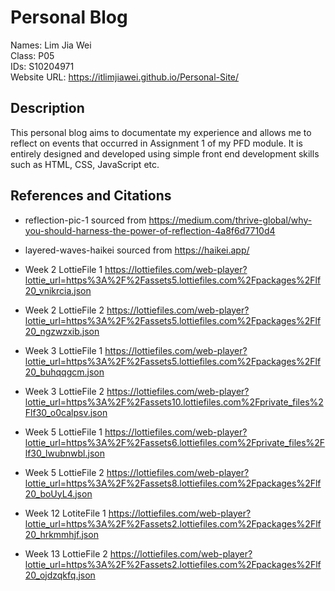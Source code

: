 <h1>Personal Blog</h1>

Names: Lim Jia Wei <br>
Class: P05<br>
IDs: S10204971 <br>
Website URL: https://itlimjiawei.github.io/Personal-Site/<br>

<h2>Description</h2>

This personal blog aims to documentate my experience and allows me to reflect on events that occurred in Assignment 1 of my PFD module. It is entirely designed and developed using simple front end development skills such as HTML, CSS, JavaScript etc.

## References and Citations

- reflection-pic-1 sourced from https://medium.com/thrive-global/why-you-should-harness-the-power-of-reflection-4a8f6d7710d4

- layered-waves-haikei sourced from https://haikei.app/

- Week 2 LottieFile 1 https://lottiefiles.com/web-player?lottie_url=https%3A%2F%2Fassets5.lottiefiles.com%2Fpackages%2Flf20_vnikrcia.json

- Week 2 LottieFile 2 https://lottiefiles.com/web-player?lottie_url=https%3A%2F%2Fassets5.lottiefiles.com%2Fpackages%2Flf20_ngzwzxib.json

- Week 3 LottieFile 1 https://lottiefiles.com/web-player?lottie_url=https%3A%2F%2Fassets5.lottiefiles.com%2Fpackages%2Flf20_buhqqgcm.json

- Week 3 LottieFile 2 https://lottiefiles.com/web-player?lottie_url=https%3A%2F%2Fassets10.lottiefiles.com%2Fprivate_files%2Flf30_o0calpsv.json

- Week 5 LottieFile 1 https://lottiefiles.com/web-player?lottie_url=https%3A%2F%2Fassets6.lottiefiles.com%2Fprivate_files%2Flf30_lwubnwbl.json

- Week 5 LottieFile 2 https://lottiefiles.com/web-player?lottie_url=https%3A%2F%2Fassets8.lottiefiles.com%2Fpackages%2Flf20_boUyL4.json

- Week 12 LotiteFile 1 https://lottiefiles.com/web-player?lottie_url=https%3A%2F%2Fassets2.lottiefiles.com%2Fpackages%2Flf20_hrkmmhjf.json

- Week 13 LottieFile 2 https://lottiefiles.com/web-player?lottie_url=https%3A%2F%2Fassets2.lottiefiles.com%2Fpackages%2Flf20_ojdzqkfq.json